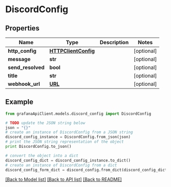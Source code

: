 # DiscordConfig


## Properties
Name | Type | Description | Notes
------------ | ------------- | ------------- | -------------
**http_config** | [**HTTPClientConfig**](HTTPClientConfig.md) |  | [optional] 
**message** | **str** |  | [optional] 
**send_resolved** | **bool** |  | [optional] 
**title** | **str** |  | [optional] 
**webhook_url** | [**URL**](URL.md) |  | [optional] 

## Example

```python
from grafanaApiClient.models.discord_config import DiscordConfig

# TODO update the JSON string below
json = "{}"
# create an instance of DiscordConfig from a JSON string
discord_config_instance = DiscordConfig.from_json(json)
# print the JSON string representation of the object
print DiscordConfig.to_json()

# convert the object into a dict
discord_config_dict = discord_config_instance.to_dict()
# create an instance of DiscordConfig from a dict
discord_config_form_dict = discord_config.from_dict(discord_config_dict)
```
[[Back to Model list]](../README.md#documentation-for-models) [[Back to API list]](../README.md#documentation-for-api-endpoints) [[Back to README]](../README.md)


